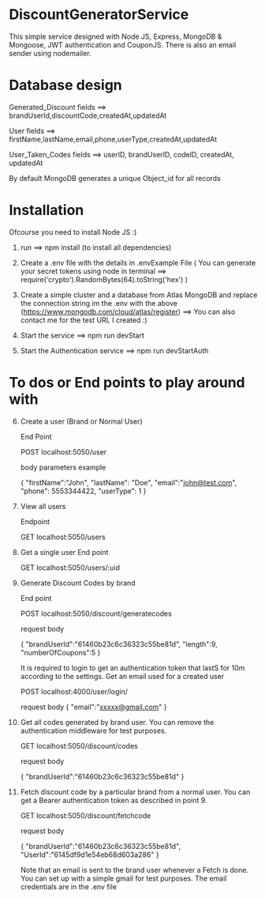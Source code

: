 # DiscountGeneratorService
This simple service designed with Node JS, Express, MongoDB & Mongoose, JWT authentication and CouponJS.
There is also an email sender using nodemailer.

# Database design
  Generated_Discount       fields ==> brandUserId,discountCode,createdAt,updatedAt

  User                     fields ==> firstName,lastName,email,phone,userType,createdAt,updatedAt

  User_Taken_Codes         fields ==> userID, brandUserID, codeID, createdAt, updatedAt 

  By default MongoDB generates a unique Object_id for all records
  

# Installation
Ofcourse you need to install Node JS :)
1. run ==> npm install  (to install all dependencies)

2. Create a .env file with the details in .envExample File
   ( You can generate your secret tokens using node in terminal ==> require('crypto').RandomBytes(64).toString('hex') )

3. Create a simple cluster and a database from Atlas MongoDB and replace the connection string im the .env with the above
   (https://www.mongodb.com/cloud/atlas/register)  ==> You can also contact me for the test URL I created :)

4. Start the service ==> npm run devStart

5. Start the Authentication service ==> npm run devStartAuth

# To dos or End points to play around with

6. Create a user (Brand or Normal User)

   End Point

   POST   localhost:5050/user

   body parameters example

   {
		"firstName":"John",
		"lastName": "Doe",
		"email":"john@test.com",
		"phone": 5553344422,
		"userType": 1
   }


7. View all users 

   Endpoint 

   GET   localhost:5050/users


8.  Get a single user 
    End point 

    GET localhost:5050/users/:uid
 

 9. Generate Discount Codes by brand
    
    End point
    
    POST localhost:5050/discount/generatecodes

    request body 

    {
        "brandUserId":"61460b23c6c36323c55be81d",
        "length":9,
        "numberOfCoupons":5
    }


    It is required to login to get an authentication token that lastS for 10m according to the settings.
    Get an email used for a created user

    POST localhost:4000/user/login/

    request body 
    {
      "email":"xxxxx@gmail.com"
    } 
   

   10. Get all codes generated by brand user. You can remove the authentication middleware for test purposes.
       
       GET localhost:5050/discount/codes

        request body 

        {
		    "brandUserId":"61460b23c6c36323c55be81d"
        }
   

   11. Fetch discount code by a particular brand from a normal user. You can get a Bearer authentication token as described in point 9. 

        GET localhost:5050/discount/fetchcode

        request body 

        {
            "brandUserId":"61460b23c6c36323c55be81d",
            "UserId":"6145df9d1e54eb68d603a286"
        }
        
   
        Note that an email is sent to the brand user whenever a Fetch is done. You can set up with a simple gmail for test purposes. The email credentials are in the .env file

